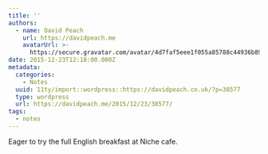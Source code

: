 ```yaml
---
title: ''
authors:
  - name: David Peach
    url: https://davidpeach.me
    avatarUrl: >-
      https://secure.gravatar.com/avatar/4d7faf5eee1f055a85788c44936b8995eaab6dfb004e7854ec747ccb272e91ee?s=96&d=mm&r=g
date: 2015-12-23T12:18:00.000Z
metadata:
  categories:
    - Notes
  uuid: 11ty/import::wordpress::https://davidpeach.co.uk/?p=38577
  type: wordpress
  url: https://davidpeach.me/2015/12/23/38577/
tags:
  - notes
---
```

Eager to try the full English breakfast at Niche cafe.
